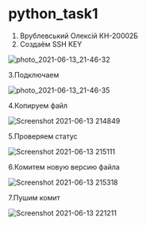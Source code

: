 # python_task1
1. Врублевський Олексій КН-20002Б
2. Создаём SSH KEY

![photo_2021-06-13_21-46-32](https://user-images.githubusercontent.com/20855298/121818601-d7094d00-cc90-11eb-87c8-4fc086b81086.jpg)

3.Подключаем

![photo_2021-06-13_21-46-35](https://user-images.githubusercontent.com/20855298/121818620-fc965680-cc90-11eb-948f-69547f76d148.jpg)

4.Копируем файл

![Screenshot 2021-06-13 214849](https://user-images.githubusercontent.com/20855298/121818649-26e81400-cc91-11eb-9cb3-4c1098dd94bc.jpg)

5.Проверяем статус

![Screenshot 2021-06-13 215111](https://user-images.githubusercontent.com/20855298/121818721-87775100-cc91-11eb-8b7c-aac097b8130a.jpg)

6.Комитем новую версию файла

![Screenshot 2021-06-13 215318](https://user-images.githubusercontent.com/20855298/121818771-da510880-cc91-11eb-8f85-890817894484.jpg)

7.Пушим комит

![Screenshot 2021-06-13 221211](https://user-images.githubusercontent.com/20855298/121819180-6a904d00-cc94-11eb-9eb2-c5b063904e21.jpg)


